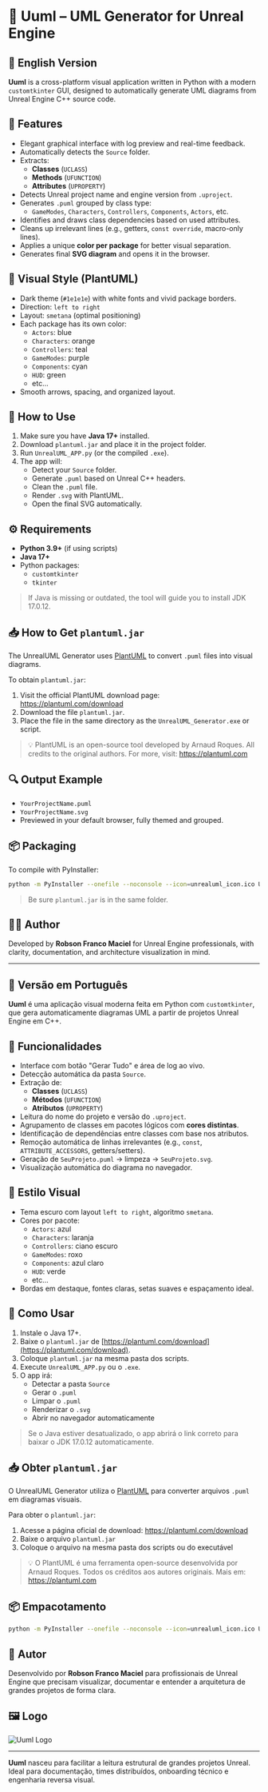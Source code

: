 # 🦩 Uuml – UML Generator for Unreal Engine

## 📘 English Version

**Uuml** is a cross-platform visual application written in Python with a modern `customtkinter` GUI, designed to automatically generate UML diagrams from Unreal Engine C++ source code.

## 🔧 Features

- Elegant graphical interface with log preview and real-time feedback.
- Automatically detects the `Source` folder.
- Extracts:
  - **Classes** (`UCLASS`)
  - **Methods** (`UFUNCTION`)
  - **Attributes** (`UPROPERTY`)
- Detects Unreal project name and engine version from `.uproject`.
- Generates `.puml` grouped by class type:
  - `GameModes`, `Characters`, `Controllers`, `Components`, `Actors`, etc.
- Identifies and draws class dependencies based on used attributes.
- Cleans up irrelevant lines (e.g., getters, `const override`, macro-only lines).
- Applies a unique **color per package** for better visual separation.
- Generates final **SVG diagram** and opens it in the browser.

## 🌈 Visual Style (PlantUML)

- Dark theme (`#1e1e1e`) with white fonts and vivid package borders.
- Direction: `left to right`
- Layout: `smetana` (optimal positioning)
- Each package has its own color:
  - `Actors`: blue
  - `Characters`: orange
  - `Controllers`: teal
  - `GameModes`: purple
  - `Components`: cyan
  - `HUD`: green
  - etc...
- Smooth arrows, spacing, and organized layout.

## 🚀 How to Use

1. Make sure you have **Java 17+** installed.
2. Download `plantuml.jar` and place it in the project folder.
3. Run `UnrealUML_APP.py` (or the compiled `.exe`).
4. The app will:
   - Detect your `Source` folder.
   - Generate `.puml` based on Unreal C++ headers.
   - Clean the `.puml` file.
   - Render `.svg` with PlantUML.
   - Open the final SVG automatically.

## ⚙️ Requirements

- **Python 3.9+** (if using scripts)
- **Java 17+**
- Python packages:
  - `customtkinter`
  - `tkinter`

> If Java is missing or outdated, the tool will guide you to install JDK 17.0.12.

## 📥 How to Get `plantuml.jar`

The UnrealUML Generator uses [PlantUML](https://plantuml.com/) to convert `.puml` files into visual diagrams.

To obtain `plantuml.jar`:

1. Visit the official PlantUML download page: https://plantuml.com/download
2. Download the file `plantuml.jar`.
3. Place the file in the same directory as the `UnrealUML_Generator.exe` or script.

> 💡 PlantUML is an open-source tool developed by Arnaud Roques. All credits to the original authors. For more, visit: https://plantuml.com

## 🔍 Output Example

- `YourProjectName.puml`
- `YourProjectName.svg`
- Previewed in your default browser, fully themed and grouped.

## 📦 Packaging

To compile with PyInstaller:

```bash
python -m PyInstaller --onefile --noconsole --icon=unrealuml_icon.ico UnrealUML_APP.py
```

> Be sure `plantuml.jar` is in the same folder.

## 🧑‍💻 Author

Developed by **Robson Franco Maciel** for Unreal Engine professionals, with clarity, documentation, and architecture visualization in mind.

---

## 📗 Versão em Português

**Uuml** é uma aplicação visual moderna feita em Python com `customtkinter`, que gera automaticamente diagramas UML a partir de projetos Unreal Engine em C++.

## 🔧 Funcionalidades

- Interface com botão "Gerar Tudo" e área de log ao vivo.
- Detecção automática da pasta `Source`.
- Extração de:
  - **Classes** (`UCLASS`)
  - **Métodos** (`UFUNCTION`)
  - **Atributos** (`UPROPERTY`)
- Leitura do nome do projeto e versão do `.uproject`.
- Agrupamento de classes em pacotes lógicos com **cores distintas**.
- Identificação de dependências entre classes com base nos atributos.
- Remoção automática de linhas irrelevantes (e.g., `const`, `ATTRIBUTE_ACCESSORS`, getters/setters).
- Geração de `SeuProjeto.puml` → limpeza → `SeuProjeto.svg`.
- Visualização automática do diagrama no navegador.

## 🌈 Estilo Visual

- Tema escuro com layout `left to right`, algoritmo `smetana`.
- Cores por pacote:
  - `Actors`: azul
  - `Characters`: laranja
  - `Controllers`: ciano escuro
  - `GameModes`: roxo
  - `Components`: azul claro
  - `HUD`: verde
  - etc...
- Bordas em destaque, fontes claras, setas suaves e espaçamento ideal.

## 🚀 Como Usar

1. Instale o Java 17+.
2. Baixe o `plantuml.jar` de [https://plantuml.com/download](https://plantuml.com/download).
3. Coloque `plantuml.jar` na mesma pasta dos scripts.
4. Execute `UnrealUML_APP.py` ou o `.exe`.
5. O app irá:
   - Detectar a pasta `Source`
   - Gerar o `.puml`
   - Limpar o `.puml`
   - Renderizar o `.svg`
   - Abrir no navegador automaticamente

> Se o Java estiver desatualizado, o app abrirá o link correto para baixar o JDK 17.0.12 automaticamente.

## 📥 Obter `plantuml.jar`

O UnrealUML Generator utiliza o [PlantUML](https://plantuml.com/) para converter arquivos `.puml` em diagramas visuais.

Para obter o `plantuml.jar`:

1. Acesse a página oficial de download: https://plantuml.com/download
2. Baixe o arquivo `plantuml.jar`
3. Coloque o arquivo na mesma pasta dos scripts ou do executável

> 💡 O PlantUML é uma ferramenta open-source desenvolvida por Arnaud Roques. Todos os créditos aos autores originais. Mais em: https://plantuml.com

## 📦 Empacotamento

```bash
python -m PyInstaller --onefile --noconsole --icon=unrealuml_icon.ico UnrealUML_APP.py
```

## 👤 Autor

Desenvolvido por **Robson Franco Maciel** para profissionais de Unreal Engine que precisam visualizar, documentar e entender a arquitetura de grandes projetos de forma clara.

## 🖼️ Logo

![Uuml Logo](images/logo.png)

---

**Uuml** nasceu para facilitar a leitura estrutural de grandes projetos Unreal. Ideal para documentação, times distribuídos, onboarding técnico e engenharia reversa visual.
